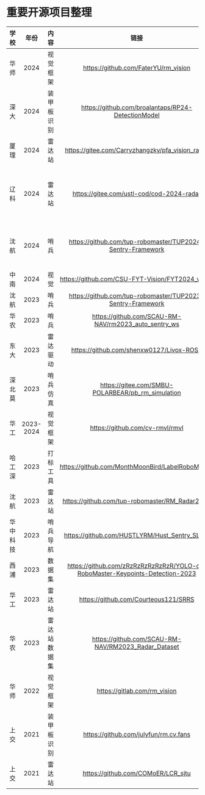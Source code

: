 # 重要开源项目整理
|学校|年份|内容|链接|备注|
|:-:|:-:|:-:|:-:|:-:|
|华师|2024|视觉框架|https://github.com/FaterYU/rm_vision|rv基础上做的改进|
|深大|2024|装甲板识别|https://github.com/broalantaps/RP24-DetectionModel||
|厦理|2024|雷达站|https://gitee.com/Carryzhangzky/pfa_vision_radar|单目达到很好的效果|
|辽科|2024|雷达站|https://gitee.com/ustl-cod/cod-2024-radar|无传感器方案，规则修改后不能直接用，但仍可用于追踪丢失目标|
|沈航|2024|哨兵|https://github.com/tup-robomaster/TUP2024-Sentry-Framework|目前(2024.6.5)还不能用，有组件没开源|
|中南|2024|视觉|https://github.com/CSU-FYT-Vision/FYT2024_vision|基于rm_vision|
|沈航|2023|哨兵|https://github.com/tup-robomaster/TUP2023-Sentry-Framework|目测比较完善|
|华农|2023|哨兵|https://github.com/SCAU-RM-NAV/rm2023_auto_sentry_ws|场上效果好|
|东大|2023|雷达驱动|https://github.com/shenxw0127/Livox-ROS2|使mid70等老雷达在新ros上运行|
|深北莫|2023|哨兵仿真|https://gitee.com/SMBU-POLARBEAR/pb_rm_simulation|持续更新中|
|华工|2023-2024|视觉框架|https://github.com/cv-rmvl/rmvl|文档完善|
|哈工深|2023|打标工具|https://github.com/MonthMoonBird/LabelRoboMaster||
|沈航|2023|雷达站|https://github.com/tup-robomaster/RM_Radar2023||
|华中科技|2023|哨兵导航|https://github.com/HUSTLYRM/Hust_Sentry_SLAM||
|西浦|2023|数据集|https://github.com/zRzRzRzRzRzRzR/YOLO-of-RoboMaster-Keypoints-Detection-2023||
|华工|2023|雷达站|https://github.com/Courteous121/SRRS||
|华农|2023|雷达站数据集|https://github.com/SCAU-RM-NAV/RM2023_Radar_Dataset||
|华师|2022|视觉框架|https://gitlab.com/rm_vision|特别重要|
|上交|2021|装甲板识别|https://github.com/julyfun/rm.cv.fans|全车状态估计|
|上交|2021|雷达站|https://github.com/COMoER/LCR_sjtu||